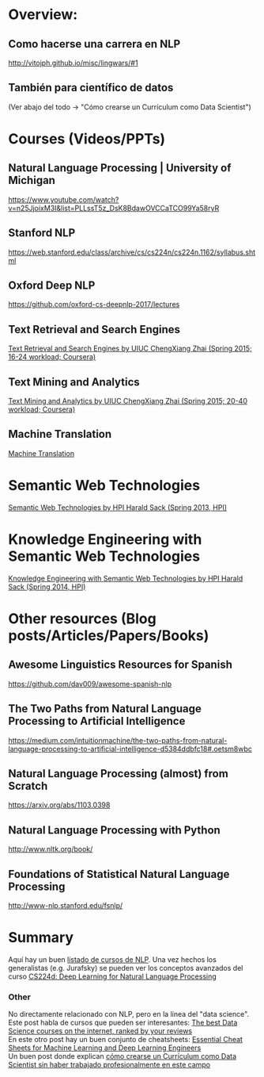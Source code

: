 # Overview:
## Como hacerse una carrera en NLP
http://vitojph.github.io/misc/lingwars/#1

## También para científico de datos
(Ver abajo del todo -> "Cómo crearse un Currículum como Data Scientist")

# Courses (Videos/PPTs)
## Natural Language Processing | University of Michigan
https://www.youtube.com/watch?v=n25JjoixM3I&list=PLLssT5z_DsK8BdawOVCCaTCO99Ya58ryR

## Stanford NLP
https://web.stanford.edu/class/archive/cs/cs224n/cs224n.1162/syllabus.shtml

## Oxford Deep NLP
https://github.com/oxford-cs-deepnlp-2017/lectures

## Text Retrieval and Search Engines
[Text Retrieval and Search Engines by UIUC ChengXiang Zhai (Spring 2015; 16-24 workload; Coursera)](https://www.coursera.org/learn/text-retrieval)

## Text Mining and Analytics
[Text Mining and Analytics by UIUC ChengXiang Zhai (Spring 2015; 20-40 workload; Coursera)](https://www.coursera.org/learn/text-mining)

## Machine Translation
[Machine Translation](http://mt-class.org/)

# Semantic Web Technologies
[Semantic Web Technologies by HPI Harald Sack (Spring 2013, HPI)](https://open.hpi.de/courses/semanticweb)

# Knowledge Engineering with Semantic Web Technologies
[Knowledge Engineering with Semantic Web Technologies by HPI Harald Sack (Spring 2014, HPI)](https://open.hpi.de/courses/semanticweb2014)


# Other resources (Blog posts/Articles/Papers/Books)

## Awesome Linguistics Resources for Spanish
https://github.com/dav009/awesome-spanish-nlp

## The Two Paths from Natural Language Processing to Artificial Intelligence
https://medium.com/intuitionmachine/the-two-paths-from-natural-language-processing-to-artificial-intelligence-d5384ddbfc18#.oetsm8wbc

## Natural Language Processing (almost) from Scratch
https://arxiv.org/abs/1103.0398

## Natural Language Processing with Python
http://www.nltk.org/book/

## Foundations of Statistical Natural Language Processing
http://www-nlp.stanford.edu/fsnlp/


# Summary
Aquí hay un buen [listado de cursos de NLP](https://www.quora.com/What-is-the-best-natural-language-processing-MOOC/answer/Franck-Dernoncourt?srid=zLfZ). Una vez hechos los generalistas (e.g. Jurafsky) se pueden ver los conceptos avanzados del curso [CS224d: Deep Learning for Natural Language Processing](http://cs224d.stanford.edu/syllabus.html)

### Other
No directamente relacionado con NLP, pero en la línea del "data science".
<br/>
Este post habla de cursos que pueden ser interesantes: [The best Data Science courses on the internet, ranked by your reviews](https://medium.freecodecamp.com/the-best-data-science-courses-on-the-internet-ranked-by-your-reviews-6dc5b910ea40)
<br/>
En este otro post hay un buen conjunto de cheatsheets: [Essential Cheat Sheets for Machine Learning and Deep Learning Engineers](https://medium.com/@kailashahirwar/essential-cheat-sheets-for-machine-learning-and-deep-learning-researchers-efb6a8ebd2e5)
<br/>
Un buen post donde explican [cómo crearse un Currículum como Data Scientist sin haber trabajado profesionalmente en este campo](https://blog.statsbot.co/data-scientist-resume-projects-806a74388ae6?lipi=urn%3Ali%3Apage%3Ad_flagship3_feed%3BAMXcx%2FGtQ5GRc3LWNNB35Q%3D%3D)
